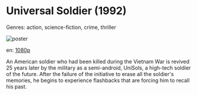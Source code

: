 # Universal Soldier (1992)

Genres: action, science-fiction, crime, thriller

![poster](http://image.tmdb.org/t/p/w500/jxOH4GsCYjwhL6VarO7MJmfmOPz.jpg)

en:
  [1080p](magnet:?xt=urn:btih:65C40C854EA986476557DF85B018BC78CE52CBAB&tr=udp://glotorrents.pw:6969/announce&tr=udp://tracker.opentrackr.org:1337/announce&tr=udp://torrent.gresille.org:80/announce&tr=udp://tracker.openbittorrent.com:80&tr=udp://tracker.coppersurfer.tk:6969&tr=udp://tracker.leechers-paradise.org:6969&tr=udp://p4p.arenabg.ch:1337&tr=udp://tracker.internetwarriors.net:1337)
  


An American soldier who had been killed during the Vietnam War is revived 25 years later by the military as a semi-android, UniSols, a high-tech soldier of the future. After the failure of the initiative to erase all the soldier's memories, he begins to experience flashbacks that are forcing him to recall his past.